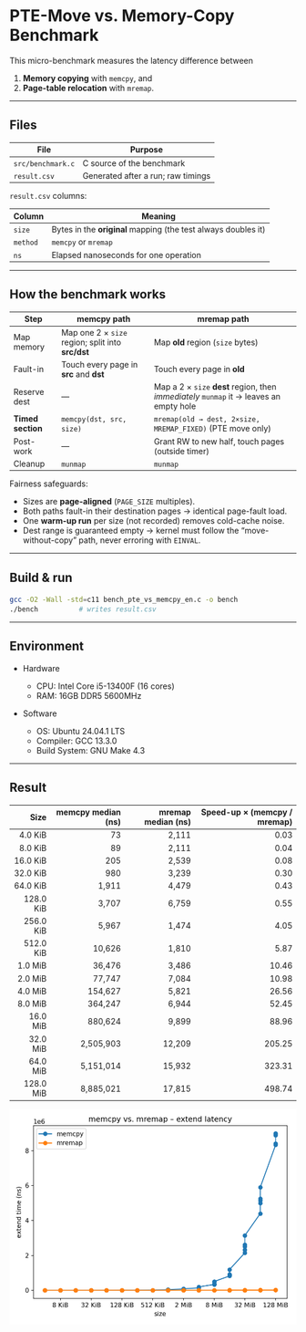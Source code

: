 # PTE-Move vs. Memory-Copy Benchmark

This micro-benchmark measures the latency difference between

1. **Memory copying** with `memcpy`, and  
2. **Page-table relocation** with `mremap`.

---

## Files

| File | Purpose |
| ---- | ------- |
| `src/benchmark.c` | C source of the benchmark |
| `result.csv` | Generated after a run; raw timings |

`result.csv` columns:

| Column | Meaning |
| ------ | ------- |
| `size`   | Bytes in the **original** mapping (the test always doubles it) |
| `method` | `memcpy` or `mremap` |
| `ns`     | Elapsed nanoseconds for one operation |

---

## How the benchmark works

| Step | **memcpy** path | **mremap** path |
| ---- | --------------- | --------------- |
| Map memory | Map one 2 × `size` region; split into **src/dst** | Map **old** region (`size` bytes) |
| Fault-in   | Touch every page in **src** and **dst** | Touch every page in **old** |
| Reserve dest | — | Map a 2 × `size` **dest** region, then *immediately* `munmap` it → leaves an empty hole |
| **Timed section** | `memcpy(dst, src, size)` | `mremap(old → dest, 2×size, MREMAP_FIXED)` (PTE move only) |
| Post-work  | — | Grant RW to new half, touch pages (outside timer) |
| Cleanup    | `munmap` | `munmap` |

Fairness safeguards:

* Sizes are **page-aligned** (`PAGE_SIZE` multiples).  
* Both paths fault-in their destination pages → identical page-fault load.  
* One **warm-up run** per size (not recorded) removes cold-cache noise.  
* Dest range is guaranteed empty → kernel must follow the “move-without-copy”
  path, never erroring with `EINVAL`.

---

## Build & run

```bash
gcc -O2 -Wall -std=c11 bench_pte_vs_memcpy_en.c -o bench
./bench          # writes result.csv
```

---

## Environment

- Hardware
	- CPU: Intel Core i5-13400F (16 cores)
	- RAM: 16GB DDR5 5600MHz

- Software
	- OS: Ubuntu 24.04.1 LTS
	- Compiler: GCC 13.3.0
	- Build System: GNU Make 4.3

 ---

 ## Result

|      Size | memcpy median (ns) | mremap median (ns) | Speed-up × (memcpy / mremap) |
| --------: | -----------------: | -----------------: | ---------------------------: |
|   4.0 KiB |                 73 |              2,111 |                         0.03 |
|   8.0 KiB |                 89 |              2,111 |                         0.04 |
|  16.0 KiB |                205 |              2,539 |                         0.08 |
|  32.0 KiB |                980 |              3,239 |                         0.30 |
|  64.0 KiB |              1,911 |              4,479 |                         0.43 |
| 128.0 KiB |              3,707 |              6,759 |                         0.55 |
| 256.0 KiB |              5,967 |              1,474 |                         4.05 |
| 512.0 KiB |             10,626 |              1,810 |                         5.87 |
|   1.0 MiB |             36,476 |              3,486 |                        10.46 |
|   2.0 MiB |             77,747 |              7,084 |                        10.98 |
|   4.0 MiB |            154,627 |              5,821 |                        26.56 |
|   8.0 MiB |            364,247 |              6,944 |                        52.45 |
|  16.0 MiB |            880,624 |              9,899 |                        88.96 |
|  32.0 MiB |          2,505,903 |             12,209 |                       205.25 |
|  64.0 MiB |          5,151,014 |             15,932 |                       323.31 |
| 128.0 MiB |          8,885,021 |             17,815 |                       498.74 |

![graph](./result.png)
